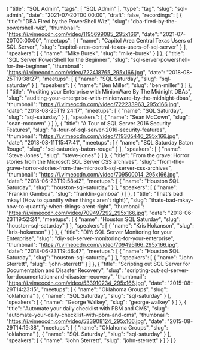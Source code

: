 {
  "title": "SQL Admin",
  "tags": [
    "SQL Admin"
  ],
  "type": "tag",
  "slug": "sql-admin",
  "date": "2021-07-20T00:00:00",
  "draft": false,
  "recordings": [
    {
      "title": "DBA Fired by the PowerShell Wiz",
      "slug": "dba-fired-by-the-powershell-wiz",
      "thumbnail": "https://i.vimeocdn.com/video/1195699085_295x166",
      "date": "2021-07-20T00:00:00",
      "meetups": [
        {
          "name": "Capitol Area Central Texas Users of SQL Server",
          "slug": "capitol-area-central-texas-users-of-sql-server"
        }
      ],
      "speakers": [
        {
          "name": "Mike Burek",
          "slug": "mike-burek"
        }
      ]
    },
    {
      "title": "SQL Server PowerShell for the Beginner",
      "slug": "sql-server-powershell-for-the-beginner",
      "thumbnail": "https://i.vimeocdn.com/video/722418765_295x166.jpg",
      "date": "2018-08-25T19:38:27",
      "meetups": [
        {
          "name": "SQL Saturday",
          "slug": "sql-saturday"
        }
      ],
      "speakers": [
        {
          "name": "Ben Miller",
          "slug": "ben-miller"
        }
      ]
    },
    {
      "title": "Auditing your Enterprise with MinionWare By The Midnight DBAs",
      "slug": "auditing-your-enterprise-with-minionware-by-the-midnight-dbas",
      "thumbnail": "https://i.vimeocdn.com/video/722233963_295x166.jpg",
      "date": "2018-08-25T19:24:17",
      "meetups": [
        {
          "name": "SQL Saturday",
          "slug": "sql-saturday"
        }
      ],
      "speakers": [
        {
          "name": "Sean McCown",
          "slug": "sean-mccown"
        }
      ]
    },
    {
      "title": "A Tour of SQL Server 2016 Security Features",
      "slug": "a-tour-of-sql-server-2016-security-features",
      "thumbnail": "https://i.vimeocdn.com/video/719305446_295x166.jpg",
      "date": "2018-08-11T15:47:41",
      "meetups": [
        {
          "name": "SQL Saturday Baton Rouge",
          "slug": "sql-saturday-baton-rouge"
        }
      ],
      "speakers": [
        {
          "name": "Steve Jones",
          "slug": "steve-jones"
        }
      ]
    },
    {
      "title": "From the grave: Horror stories from the Microsoft SQL Server CSS archives",
      "slug": "from-the-grave-horror-stories-from-the-microsoft-sql-server-css-archives",
      "thumbnail": "https://i.vimeocdn.com/video/709500014_295x166.jpg",
      "date": "2018-06-23T19:58:42",
      "meetups": [
        {
          "name": "Houston SQL Saturday",
          "slug": "houston-sql-saturday"
        }
      ],
      "speakers": [
        {
          "name": "Franklin Gamboa",
          "slug": "franklin-gamboa"
        }
      ]
    },
    {
      "title": "That's bad mkay! (How to quantify when things aren't right)",
      "slug": "thats-bad-mkay-how-to-quantify-when-things-arent-right",
      "thumbnail": "https://i.vimeocdn.com/video/709497292_295x166.jpg",
      "date": "2018-06-23T19:52:24",
      "meetups": [
        {
          "name": "Houston SQL Saturday",
          "slug": "houston-sql-saturday"
        }
      ],
      "speakers": [
        {
          "name": "Kris Hokanson",
          "slug": "kris-hokanson"
        }
      ]
    },
    {
      "title": "DIY: SQL Server Monitoring for your Enterprise",
      "slug": "diy-sql-server-monitoring-for-your-enterprise",
      "thumbnail": "https://i.vimeocdn.com/video/709495166_295x166.jpg",
      "date": "2018-06-23T19:46:47",
      "meetups": [
        {
          "name": "Houston SQL Saturday",
          "slug": "houston-sql-saturday"
        }
      ],
      "speakers": [
        {
          "name": "John Sterrett",
          "slug": "john-sterrett"
        }
      ]
    },
    {
      "title": "Scripting out SQL Server for Documentation and Disaster Recovery",
      "slug": "scripting-out-sql-server-for-documentation-and-disaster-recovery",
      "thumbnail": "https://i.vimeocdn.com/video/533910234_295x166.jpg",
      "date": "2015-08-29T14:23:15",
      "meetups": [
        {
          "name": "Oklahoma Groups",
          "slug": "oklahoma"
        },
        {
          "name": "SQL Saturday",
          "slug": "sql-saturday"
        }
      ],
      "speakers": [
        {
          "name": "George Walkey",
          "slug": "george-walkey"
        }
      ]
    },
    {
      "title": "Automate your daily checklist with PBM and CMS",
      "slug": "automate-your-daily-checklist-with-pbm-and-cms",
      "thumbnail": "https://i.vimeocdn.com/video/533908124_295x166.jpg",
      "date": "2015-08-29T14:19:38",
      "meetups": [
        {
          "name": "Oklahoma Groups",
          "slug": "oklahoma"
        },
        {
          "name": "SQL Saturday",
          "slug": "sql-saturday"
        }
      ],
      "speakers": [
        {
          "name": "John Sterrett",
          "slug": "john-sterrett"
        }
      ]
    }
  ]
}